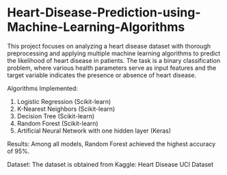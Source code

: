 # Heart-Disease-Prediction-using-Machine-Learning-Algorithms
This project focuses on analyzing a heart disease dataset with thorough preprocessing and applying multiple machine learning algorithms to predict the likelihood of heart disease in patients. The task is a binary classification problem, where various health parameters serve as input features and the target variable indicates the presence or absence of heart disease.

Algorithms Implemented:

1. Logistic Regression (Scikit-learn)
2. K-Nearest Neighbors (Scikit-learn)
3. Decision Tree (Scikit-learn)
4. Random Forest (Scikit-learn)
5. Artificial Neural Network with one hidden layer (Keras)

Results:
Among all models, Random Forest achieved the highest accuracy of 95%.

Dataset:
The dataset is obtained from Kaggle: Heart Disease UCI Dataset

